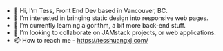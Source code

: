 - 👋 Hi, I’m Tess, Front End Dev based in Vancouver, BC. 
- 👀 I’m interested in bringing static design into responsive web pages.
- 🌱 I’m currently learning algorithm, a bit more back-end stuff.
- 💞️ I’m looking to collaborate on JAMstack projects, or web applications.
- 📫 How to reach me - https://tesshuangxj.com/

<!---
tesshuang/tesshuang is a ✨ special ✨ repository because its `README.md` (this file) appears on your GitHub profile.
You can click the Preview link to take a look at your changes.
--->

